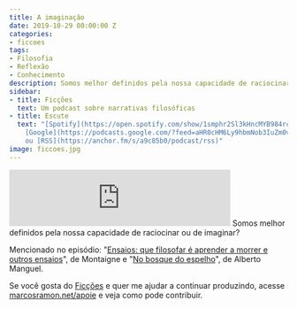 ```yaml
---
title: A imaginação
date: 2019-10-29 00:00:00 Z
categories:
- ficcoes
tags:
- Filosofia
- Reflexão
- Conhecimento
description: Somos melhor definidos pela nossa capacidade de raciocinar ou de imaginar?
sidebar:
- title: Ficções
  text: Um podcast sobre narrativas filosóficas
- title: Escute
  text: "[Spotify](https://open.spotify.com/show/1smphr2Sl3kHncMYB984rc?si=Ds7GV4oNQnGxsm-bxYvasA),
    [Google](https://podcasts.google.com/?feed=aHR0cHM6Ly9hbmNob3IuZm0vcy9hOWM4NWIwL3BvZGNhc3QvcnNz)
    ou [RSS](https://anchor.fm/s/a9c85b0/podcast/rss)"
image: ficcoes.jpg
---
```


<iframe src="https://anchor.fm/podcastficcoes/embed/episodes/A-imaginao-e8ckcj" height="102px" width="400px" frameborder="0" scrolling="no"></iframe>
Somos melhor definidos pela nossa capacidade de raciocinar ou de imaginar?

Mencionado no episódio: "[Ensaios: que filosofar é aprender a morrer e outros ensaios](https://amzn.to/2Nj2aJO)", de Montaigne e "[No bosque do espelho](https://amzn.to/2NgZNqI)", de Alberto Manguel. 

Se você gosta do [Ficções](https://marcosramon.net/ficcoes/) e quer me ajudar a continuar produzindo, acesse [marcosramon.net/apoie](https://marcosramon.net/apoie/) e veja como pode contribuir.
